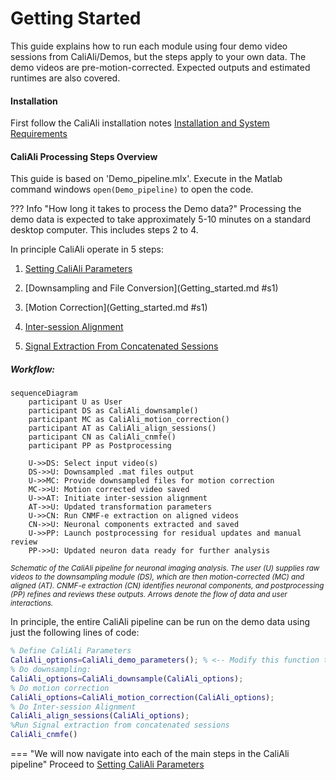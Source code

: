 # Getting Started

This guide explains how to run each module using four demo video sessions from CaliAli/Demos, but the steps apply to your own data. The demo videos are pre-motion-corrected. Expected outputs and estimated runtimes are also covered.

#### Installation

First follow the CaliAli installation notes [Installation and System Requirements](Installation.md)

	
#### CaliAli Processing Steps Overview <a id="ps"></a>

This guide is based on 'Demo_pipeline.mlx'. Execute in the Matlab command windows `open(Demo_pipeline)` to open the code.

??? Info "How long it takes to process the Demo data?"
	Processing the demo data is expected to take approximately 5-10 minutes on a standard desktop computer. This includes steps 2 to 4.

In principle CaliAli operate in 5 steps:

1. [Setting CaliAli Parameters](Parameters.md)

2. [Downsampling and File Conversion](Getting_started.md #s1)

3. [Motion Correction](Getting_started.md #s1)

4. [Inter-session Alignment](alignment.md)

5. [Signal Extraction From Concatenated Sessions](extraction.md)

##### Workflow:

``` mermaid
sequenceDiagram
    participant U as User
    participant DS as CaliAli_downsample()
    participant MC as CaliAli_motion_correction()
    participant AT as CaliAli_align_sessions()
    participant CN as CaliAli_cnmfe()
    participant PP as Postprocessing

    U->>DS: Select input video(s)
    DS->>U: Downsampled .mat files output
    U->>MC: Provide downsampled files for motion correction
    MC->>U: Motion corrected video saved
    U->>AT: Initiate inter-session alignment
    AT->>U: Updated transformation parameters
    U->>CN: Run CNMF‐e extraction on aligned videos
    CN->>U: Neuronal components extracted and saved
    U->>PP: Launch postprocessing for residual updates and manual review
    PP->>U: Updated neuron data ready for further analysis
``` 
<small>*Schematic of the CaliAli pipeline for neuronal imaging analysis. The user (U) supplies raw videos to the downsampling module (DS), which are then motion-corrected (MC) and aligned (AT). CNMF-e extraction (CN) identifies neuronal components, and postprocessing (PP) refines and reviews these outputs. Arrows denote the flow of data and user interactions.*</small>

In principle, the entire CaliAli pipeline can be run on the demo data using just the following lines of code:

```matlab
% Define CaliAli Parameters 
CaliAli_options=CaliAli_demo_parameters(); % <-- Modify this function to analyze your own data.
% Do downsampling:
CaliAli_options=CaliAli_downsample(CaliAli_options);  
% Do motion correction
CaliAli_options=CaliAli_motion_correction(CaliAli_options);
% Do Inter-session Alignment
CaliAli_align_sessions(CaliAli_options);
%Run Signal extraction from concatenated sessions
CaliAli_cnmfe()
```

=== "We will now navigate into each of the main steps in the CaliAli pipeline"
Proceed to [Setting CaliAli Parameters](Parameters.md)